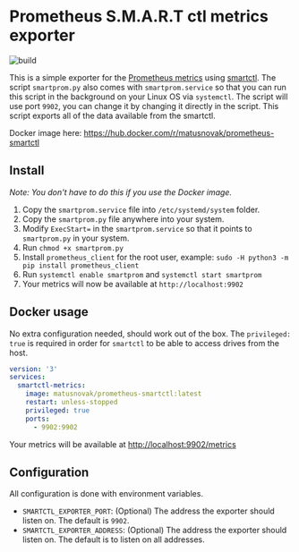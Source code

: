 # Prometheus S.M.A.R.T ctl metrics exporter

![build](https://github.com/matusnovak/prometheus-smartctl/workflows/build/badge.svg)

This is a simple exporter for the [Prometheus metrics](https://prometheus.io/) using [smartctl](https://www.smartmontools.org/). The script `smartprom.py` also comes with `smartprom.service` so that you can run this script in the background on your Linux OS via `systemctl`. The script will use port `9902`, you can change it by changing it directly in the script. This script exports all of the data available from the smartctl.

Docker image here: <https://hub.docker.com/r/matusnovak/prometheus-smartctl>

## Install

_Note: You don't have to do this if you use the Docker image._

1. Copy the `smartprom.service` file into `/etc/systemd/system` folder.
2. Copy the `smartprom.py` file anywhere into your system.
3. Modify `ExecStart=` in the `smartprom.service` so that it points to `smartprom.py` in your system.
4. Run `chmod +x smartprom.py` 
5. Install `prometheus_client` for the root user, example: `sudo -H python3 -m pip install prometheus_client`
6. Run `systemctl enable smartprom` and `systemctl start smartprom`
7. Your metrics will now be available at `http://localhost:9902`

## Docker usage

No extra configuration needed, should work out of the box. The `privileged: true` is required in order for `smartctl` to be able to access drives from the host.

```yml
version: '3'
services:
  smartctl-metrics:
    image: matusnovak/prometheus-smartctl:latest
    restart: unless-stopped
    privileged: true
    ports:
      - 9902:9902
```

Your metrics will be available at <http://localhost:9902/metrics>

## Configuration

All configuration is done with environment variables.

- `SMARTCTL_EXPORTER_PORT`: (Optional) The address the exporter should listen on. The default is `9902`.
- `SMARTCTL_EXPORTER_ADDRESS`: (Optional) The address the exporter should listen on. The default is to listen on all addresses.
